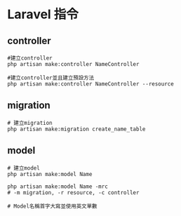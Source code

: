 # Laravel 指令

## controller

```=
#建立controller
php artisan make:controller NameController

#建立controller並且建立預設方法
php artisan make:controller NameController --resource
```

## migration
```=
# 建立migration
php artisan make:migration create_name_table
```

## model

```=
# 建立model
php artisan make:model Name

php artisan make:model Name -mrc
# -m migration, -r resource, -c controller

# Model名稱首字大寫並使用英文單數
```
